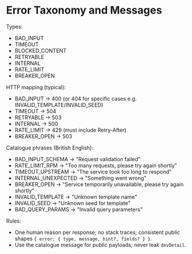 # Error Taxonomy and Messages

Types:
- BAD_INPUT
- TIMEOUT
- BLOCKED_CONTENT
- RETRYABLE
- INTERNAL
- RATE_LIMIT
- BREAKER_OPEN

HTTP mapping (typical):
- BAD_INPUT → 400 (or 404 for specific cases e.g. INVALID_TEMPLATE/INVALID_SEED)
- TIMEOUT → 504
- RETRYABLE → 503
- INTERNAL → 500
- RATE_LIMIT → 429 (must include Retry-After)
- BREAKER_OPEN → 503

Catalogue phrases (British English):
- BAD_INPUT_SCHEMA → "Request validation failed"
- RATE_LIMIT_RPM → "Too many requests, please try again shortly"
- TIMEOUT_UPSTREAM → "The service took too long to respond"
- INTERNAL_UNEXPECTED → "Something went wrong"
- BREAKER_OPEN → "Service temporarily unavailable, please try again shortly"
- INVALID_TEMPLATE → "Unknown template name"
- INVALID_SEED → "Unknown seed for template"
- BAD_QUERY_PARAMS → "Invalid query parameters"

Rules:
- One human reason per response; no stack traces; consistent public shapes `{ error: { type, message, hint?, fields? } }`.
- Use the catalogue message for public payloads; never leak `devDetail`.
